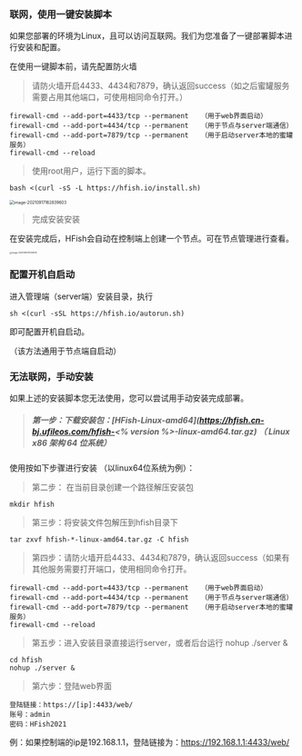 ### 联网，使用一键安装脚本

如果您部署的环境为Linux，且可以访问互联网。我们为您准备了一键部署脚本进行安装和配置。

在使用一键脚本前，请先配置防火墙

> 请防火墙开启4433、4434和7879，确认返回success（如之后蜜罐服务需要占用其他端口，可使用相同命令打开。）

```
firewall-cmd --add-port=4433/tcp --permanent   （用于web界面启动）
firewall-cmd --add-port=4434/tcp --permanent   （用于节点与server端通信）
firewall-cmd --add-port=7879/tcp --permanent   （用于启动server本地的蜜罐服务）
firewall-cmd --reload
```

> 使用root用户，运行下面的脚本。

```
bash <(curl -sS -L https://hfish.io/install.sh)
```

<img src="http://img.threatbook.cn/hfish/image-20210917162839603.png" alt="image-20210917162839603" style="zoom:50%;" />

> 完成安装安装

在安装完成后，HFish会自动在控制端上创建一个节点。可在节点管理进行查看。

<img src="http://img.threatbook.cn/hfish/image-20210914113134975.png" alt="image-20210914113134975" style="zoom: 25%;" />



### 配置开机自启动

进入管理端（server端）安装目录，执行

```
sh <(curl -sSL https://hfish.io/autorun.sh)
```

即可配置开机自启动。

（该方法通用于节点端自启动）



### 无法联网，手动安装

如果上述的安装脚本您无法使用，您可以尝试用手动安装完成部署。

> ##### **第一步：下载安装包**：[HFish-Linux-amd64](https://hfish.cn-bj.ufileos.com/hfish-<% version %>-linux-amd64.tar.gz) （ Linux x86 架构 64 位系统）

使用按如下步骤进行安装 （以linux64位系统为例）：

> 第二步： 在当前目录创建一个路径解压安装包

```
mkdir hfish
```

> 第三步：将安装文件包解压到hfish目录下

```
tar zxvf hfish-*-linux-amd64.tar.gz -C hfish
```

> 第四步：请防火墙开启4433、4434和7879，确认返回success（如果有其他服务需要打开端口，使用相同命令打开。

```
firewall-cmd --add-port=4433/tcp --permanent   （用于web界面启动）
firewall-cmd --add-port=4434/tcp --permanent   （用于节点与server端通信）
firewall-cmd --add-port=7879/tcp --permanent   （用于启动server本地的蜜罐服务）
firewall-cmd --reload
```

> 第五步：进入安装目录直接运行server，或者后台运行 nohup ./server &

```
cd hfish
nohup ./server &
```

> 第六步：登陆web界面

```
登陆链接：https://[ip]:4433/web/
账号：admin
密码：HFish2021
```

例：如果控制端的ip是192.168.1.1，登陆链接为：https://192.168.1.1:4433/web/

